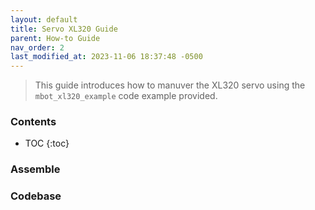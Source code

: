 ```yaml
---
layout: default
title: Servo XL320 Guide
parent: How-to Guide
nav_order: 2
last_modified_at: 2023-11-06 18:37:48 -0500
---
```


> This guide introduces how to manuver the XL320 servo using the `mbot_xl320_example` code example provided.

### Contents
* TOC
{:toc}

### Assemble


### Codebase